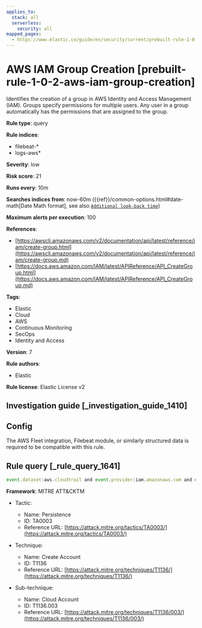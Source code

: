 ```yaml
---
applies_to:
  stack: all
  serverless:
    security: all
mapped_pages:
  - https://www.elastic.co/guide/en/security/current/prebuilt-rule-1-0-2-aws-iam-group-creation.html
---
```


# AWS IAM Group Creation [prebuilt-rule-1-0-2-aws-iam-group-creation]

Identifies the creation of a group in AWS Identity and Access Management (IAM). Groups specify permissions for multiple users. Any user in a group automatically has the permissions that are assigned to the group.

**Rule type**: query

**Rule indices**:

* filebeat-*
* logs-aws*

**Severity**: low

**Risk score**: 21

**Runs every**: 10m

**Searches indices from**: now-60m ({{ref}}/common-options.html#date-math[Date Math format], see also [`Additional look-back time`](docs-content://solutions/security/detect-and-alert/create-detection-rule.md#rule-schedule))

**Maximum alerts per execution**: 100

**References**:

* [https://awscli.amazonaws.com/v2/documentation/api/latest/reference/iam/create-group.html](https://awscli.amazonaws.com/v2/documentation/api/latest/reference/iam/create-group.md)
* [https://docs.aws.amazon.com/IAM/latest/APIReference/API_CreateGroup.html](https://docs.aws.amazon.com/IAM/latest/APIReference/API_CreateGroup.md)

**Tags**:

* Elastic
* Cloud
* AWS
* Continuous Monitoring
* SecOps
* Identity and Access

**Version**: 7

**Rule authors**:

* Elastic

**Rule license**: Elastic License v2

## Investigation guide [_investigation_guide_1410]

## Config

The AWS Fleet integration, Filebeat module, or similarly structured data is required to be compatible with this rule.

## Rule query [_rule_query_1641]

```js
event.dataset:aws.cloudtrail and event.provider:iam.amazonaws.com and event.action:CreateGroup and event.outcome:success
```

**Framework**: MITRE ATT&CKTM

* Tactic:

    * Name: Persistence
    * ID: TA0003
    * Reference URL: [https://attack.mitre.org/tactics/TA0003/](https://attack.mitre.org/tactics/TA0003/)

* Technique:

    * Name: Create Account
    * ID: T1136
    * Reference URL: [https://attack.mitre.org/techniques/T1136/](https://attack.mitre.org/techniques/T1136/)

* Sub-technique:

    * Name: Cloud Account
    * ID: T1136.003
    * Reference URL: [https://attack.mitre.org/techniques/T1136/003/](https://attack.mitre.org/techniques/T1136/003/)



